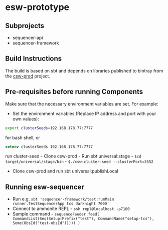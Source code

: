# esw-prototype


## Subprojects

* sequencer-api 
* sequencer-framework

## Build Instructions

The build is based on sbt and depends on libraries published to bintray from the 
[csw-prod](https://github.com/tmtsoftware/csw-prod) project.


## Pre-requisites before running Components

Make sure that the necessary environment variables are set. For example:

* Set the environment variables (Replace IP address and port with your own values):
```bash
export clusterSeeds=192.168.178.77:7777
```
for bash shell, or 
```csh
setenv clusterSeeds 192.168.178.77:7777
```

run cluster-seed
    - Clone csw-prod
    - Run sbt universal:stage
    - ```$cd target/universal/stage/bin```
    - ```$./csw-cluster-seed --clusterPort=3552```
    
* Clone csw-prod and run sbt universal:publishLocal

## Running esw-sequencer

 - Run e.g. `sbt 'sequencer-framework/test:runMain runner.TestSequencerApp tcs darknight 7000'` 
 - Connect to ammonite REPL - `ssh repl@localhost -p7100`
 - Sample command - 
 `sequenceFeeder.feed(
    CommandList(Seq(Setup(Prefix("test"), CommandName("setup-tcs"), Some(ObsId("test-obsId")))))
  )`
 